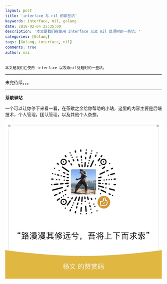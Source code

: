 ```yaml
---
layout: post
title: 'interface 与 nil 的那些坑'
keywords: interface, nil, golang
date: 2018-02-04 22:25:00
description: '本文是我们在使用 interface 以及 nil 处理时的一些坑。'
categories: [Golang]
tags: [Golang, interface, nil]
comments: true
author: mai
---
```


    本文是我们在使用 interface 以及跟nil处理时的一些坑。

----

未完待续。。。

----

**茶歇驿站**

一个可以让你停下来看一看，在茶歇之余给你帮助的小站，这里的内容主要是后端技术，个人管理，团队管理，以及其他个人杂想。


![打赏](https://raw.githubusercontent.com/yangwenmai/maiyang.me/master/blog/money.jpg)
